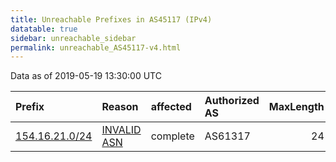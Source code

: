 ```yaml
---
title: Unreachable Prefixes in AS45117 (IPv4)
datatable: true
sidebar: unreachable_sidebar
permalink: unreachable_AS45117-v4.html
---
```


Data as of 2019-05-19 13:30:00 UTC


<div class="datatable-begin"></div>

| Prefix                                                 | Reason                                                                                                | affected   | Authorized AS   |   MaxLength | Anchor                                           |   unreachable /24s |
|:-------------------------------------------------------|:------------------------------------------------------------------------------------------------------|:-----------|:----------------|------------:|:-------------------------------------------------|-------------------:|
| [154.16.21.0/24](https://stat.ripe.net/154.16.21.0/24) | [INVALID ASN](https://rpki-validator.ripe.net/announcement-preview?asn=AS45117&prefix=154.16.21.0/24) | complete   | AS61317         |          24 | [AfriNIC](unreachable_AfriNIC_RPKI_Root-v4.html) |                  1 |

<div class="datatable-end"></div>